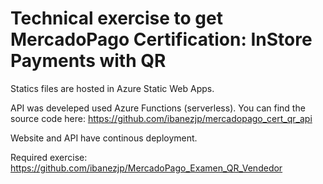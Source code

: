 # Technical exercise to get MercadoPago Certification: InStore Payments with QR

Statics files are hosted in Azure Static Web Apps.

API was develeped used Azure Functions (serverless). You can find the source code here: https://github.com/ibanezjp/mercadopago_cert_qr_api

Website and API have continous deployment.

Required exercise: https://github.com/ibanezjp/MercadoPago_Examen_QR_Vendedor
